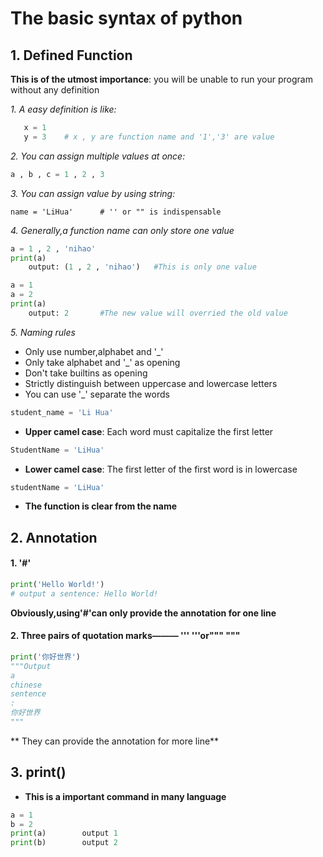 # The basic syntax of python
## 1. Defined Function
**This is of the utmost importance**: you will be unable to run your program without any definition

*1. A easy definition is like:*
```python
   x = 1
   y = 3	# x , y are function name and '1','3' are value
```
*2. You can assign multiple values at once:*
```python
a , b , c = 1 , 2 , 3
```
*3. You can assign value by using string:*
```
name = 'LiHua'  	# '' or "" is indispensable
```
*4. Generally,a function name can only store one value*
```python
a = 1 , 2 , 'nihao' 
print(a)
	output: (1 , 2 , 'nihao')	#This is only one value
```
```python
a = 1
a = 2
print(a)
	output: 2		#The new value will overried the old value
```
*5. Naming rules*
- Only use number,alphabet and '_'
- Only take alphabet and '_' as opening
- Don't take builtins as opening
- Strictly distinguish between uppercase and lowercase letters
- You can use '_' separate the words
```python
student_name = 'Li Hua'
```
- **Upper camel case**: Each word must capitalize the first letter
```python
StudentName = 'LiHua'
```
- **Lower camel case**: The first letter of the first word is in lowercase
```python
studentName = 'LiHua'
```
- **The function is clear from the name**

## 2. Annotation
#### 1. '#'
```python
print('Hello World!')
# output a sentence: Hello World!
```
**Obviously,using'#'can only provide the annotation for one line**
#### 2. Three pairs of quotation marks——— ''' '''or""" """
```python
print('你好世界')
"""Output
a
chinese
sentence
:
你好世界
"""
```
** They can provide the annotation for more line**
## 3. print()
- **This is a important command in many language**
```python
a = 1
b = 2
print(a)		output 1
print(b)		output 2
```
